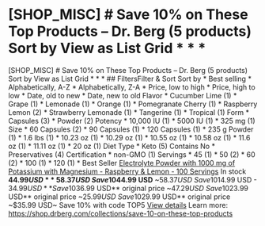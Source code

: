 # [SHOP_MISC] # Save 10% on These Top Products – Dr. Berg (5 products) Sort by View as List Grid * * *

[SHOP_MISC] # Save 10% on These Top Products – Dr. Berg (5 products) Sort by View as List Grid * * * ## FiltersFilter & Sort Sort by * Best selling * Alphabetically, A-Z * Alphabetically, Z-A * Price, low to high * Price, high to low * Date, old to new * Date, new to old Flavor * Cucumber Lime (1) * Grape (1) * Lemonade (1) * Orange (1) * Pomegranate Cherry (1) * Raspberry Lemon (2) * Strawberry Lemonade (1) * Tangerine (1) * Tropical (1) Form * Capsules (3) * Powder (2) Potency * 10,000 IU (1) * 5000 IU (1) * 325 mg (1) Size * 60 Capsules (2) * 90 Capsules (1) * 120 Capsules (1) * 235 g Powder (1) * 1.6 lbs (1) * 10.23 oz (1) * 10.29 oz (1) * 10.55 oz (1) * 10.58 oz (1) * 11.6 oz (1) * 11.11 oz (1) * 20 oz (1) Diet Type * Keto (5) Contains No * Preservatives (4) Certification * non-GMO (1) Servings * 45 (1) * 50 (2) * 60 (2) * 100 (1) * 120 (1) * Best Seller [Electrolyte Powder with 1000 mg of Potassium with Magnesium - Raspberry & Lemon - 100 Servings](https://shop.drberg.com/products/electrolyte-powder-with-1-000-mg?variant=40274185584712) In stock **$44.99 USD** ~58.37 USD~ Save 10% with code TOP5 [View details](https://shop.drberg.com/products/electrolyte-powder-with-1-000-mg?variant=40274185584712) * Best Seller [Electrolyte Powder with 1000 mg of Potassium with Magnesium - Lemonade - 100 Servings](https://shop.drberg.com/products/electrolyte-powder-with-1-000-mg?variant=40255257772104) In stock **$44.99 USD** ~$58.37 USD~ Save 10% with code TOP5 [View details](https://shop.drberg.com/products/electrolyte-powder-with-1-000-mg) * Best Seller [D3 & K2 Vitamin](https://shop.drberg.com/products/d3-k2-vitamin) 4.8 out of 5 star rating (1663) In stock **$14.99 USD - $34.99 USD** Save 10% with code TOP5 [View details](https://shop.drberg.com/products/d3-k2-vitamin) * Best Seller [Gallbladder Formula Extra Strength with Ox Bile and Digestive Enzymes- 90 Vegetable Capsules](https://shop.drberg.com/products/gallbladder-formula-extra-strength-90-capsules) 4.7 out of 5 star rating (1663) In stock new price **$36.99 USD** original price ~$47.29 USD~ Save 10% with code TOP5 [View details](https://shop.drberg.com/products/gallbladder-formula-extra-strength-90-capsules) * Best Seller [Natural Vitamin B1+ Allithiamine with B Complex Blend - 60 Capsules](https://shop.drberg.com/products/natural-vitamin-b1-with-b-complex-blend-60-capsules) 4.7 out of 5 star rating (430) In stock new price **$23.99 USD** original price ~$25.99 USD~ Save 10% with code TOP5 [View details](https://shop.drberg.com/products/natural-vitamin-b1-with-b-complex-blend-60-capsules) * New Product [Magnesium Powder Drink Raspberry Lemon Flavor – 325 mg of Magnesium Glycinate per serving – 50 servings](https://shop.drberg.com/products/magnesium-powder) 4.4 out of 5 star rating (67) In stock new price **$29.99 USD** original price ~$35.99 USD~ Save 10% with code TOP5 [View details](https://shop.drberg.com/products/magnesium-powder)
Learn more: https://shop.drberg.com/collections/save-10-on-these-top-products
